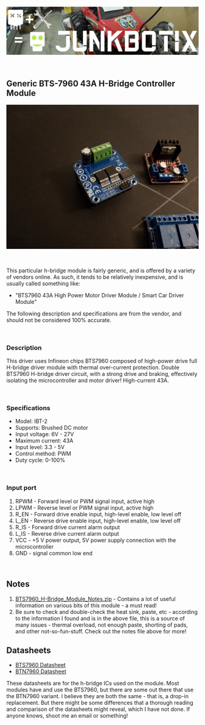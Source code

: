 ![Junkbotix Banner](./images/banner-1024px.jpg)

<br>

## Generic BTS-7960 43A H-Bridge Controller Module

![BTS7960](./images/bts-7960-720px.jpg)

<br>

This particular h-bridge module is fairly generic, and is offered by a variety of vendors online. As such, it tends to be relatively inexpensive, and is usually called something like:

* "BTS7960 43A High Power Motor Driver Module / Smart Car Driver Module"

The following description and specifications are from the vendor, and should not be considered 100% accurate.

<br>

### Description

This driver uses Infineon chips BTS7960 composed of high-power drive full H-bridge driver module with thermal over-current protection. Double BTS7960 H-bridge driver circuit, with a strong drive and braking, effectively isolating the microcontroller and motor driver! High-current 43A.

<br>

### Specifications

* Model: IBT-2
* Supports: Brushed DC motor
* Input voltage: 6V - 27V
* Maximum current: 43A
* Input level: 3.3 - 5V
* Control method: PWM
* Duty cycle: 0-100%

<br>

### Input port

1. RPWM - Forward level or PWM signal input, active high
2. LPWM - Reverse level or PWM signal input, active high
3. R_EN - Forward drive enable input, high-level enable, low level off
4. L_EN - Reverse drive enable input, high-level enable, low level off
5. R_IS - Forward drive current alarm output
6. L_IS - Reverse drive current alarm output
7. VCC - +5 V power output, 5V power supply connection with the microcontroller
8. GND - signal common low end

<br>

## Notes

1. [BTS7960_H-Bridge_Module_Notes.zip](./files/BTS7960_H-Bridge_Module_Notes.zip) - Contains a lot of useful information on various bits of this module - a must read!
2. Be sure to check and double-check the heat sink, paste, etc - according to the information I found and is in the above file, this is a source of many issues - thermal overload, not enough paste, shorting of pads, and other not-so-fun-stuff. Check out the notes file above for more!

## Datasheets

* [BTS7960 Datasheet](./files/Infineon-BTS7960_v1.1_2004-12-07.pdf)
* [BTN7960 Datasheet](./files/Infineon-BTN7960-DS-v01_01-en-785559.pdf)

These datasheets are for the h-bridge ICs used on the module. Most modules have and use the BTS7960, but there are some out there that use the BTN7960 variant. I believe they are both the same - that is, a drop-in replacement. But there might be some differences that a thorough reading and comparison of the datasheets might reveal, which I have not done. If anyone knows, shoot me an email or something!

